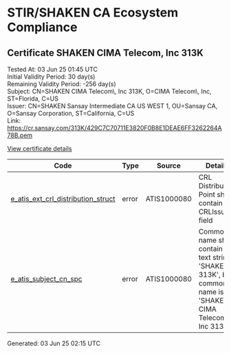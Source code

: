 # STIR/SHAKEN CA Ecosystem Compliance

## Certificate SHAKEN CIMA Telecom, Inc 313K

Tested At: 03 Jun 25 01:45 UTC\
Initial Validity Period: 30 day(s)\
Remaining Validity Period: -256 day(s)\
Subject: CN=SHAKEN CIMA Telecom\\, Inc 313K, O=CIMA Telecom\\, Inc, ST=Florida, C=US\
Issuer: CN=SHAKEN Sansay Intermediate CA US WEST 1, OU=Sansay CA, O=Sansay Corporation, ST=California, C=US\
Link: https://cr.sansay.com/313K/429C7C70711E3820F0B8E1DEAE6FF3262264A78B.pem

[View certificate details](https://x509.io/?cert=MIICxzCCAm2gAwIBAgIUQpx8cHEeOCDwuOHerm%2FzJiJkp4swCgYIKoZIzj0EAwIwgYUxCzAJBgNVBAYTAlVTMRMwEQYDVQQIDApDYWxpZm9ybmlhMRswGQYDVQQKDBJTYW5zYXkgQ29ycG9yYXRpb24xEjAQBgNVBAsMCVNhbnNheSBDQTEwMC4GA1UEAwwnU0hBS0VOIFNhbnNheSBJbnRlcm1lZGlhdGUgQ0EgVVMgV0VTVCAxMB4XDTI0MDgyMDA2MTkzM1oXDTI0MDkxOTA2MTkzM1owYzELMAkGA1UEBhMCVVMxEDAOBgNVBAgMB0Zsb3JpZGExGjAYBgNVBAoMEUNJTUEgVGVsZWNvbSwgSW5jMSYwJAYDVQQDDB1TSEFLRU4gQ0lNQSBUZWxlY29tLCBJbmMgMzEzSzBZMBMGByqGSM49AgEGCCqGSM49AwEHA0IABFmcWIlCBgPkAnk9Pe3lHPPJWz%2FUYri3JuFS7R6yEJOfv7pfdZam2gSKAj4oM3z5Ioh04bAcrdvO7S5mQ1QsYR6jgdswgdgwFgYIKwYBBQUHARoECjAIoAYWBDMxM0swFwYDVR0gBBAwDjAMBgpghkgBhv8JAQEEMB0GA1UdDgQWBBRtr%2FQM77fTyZx4t0EtbrcASrAb4jAfBgNVHSMEGDAWgBSs05P1Q0PMCr5FWBcTfZJ83MMBRjBHBgNVHR8EQDA%2BMDygOqA4hjZodHRwczovL2F1dGhlbnRpY2F0ZS1hcGkuaWNvbmVjdGl2LmNvbS9kb3dubG9hZC92MS9jcmwwDAYDVR0TAQH%2FBAIwADAOBgNVHQ8BAf8EBAMCB4AwCgYIKoZIzj0EAwIDSAAwRQIhAJ0eKmsW%2F1BcENVlsL1491Mh92H1pIFbqkQ0K8Vn7d08AiBl7s5Xtx2kz1p4OeIm0iLsWtK4V8Be1jhC9Tq0gdeUQQ%3D%3D)

| Code | Type | Source | Details |
|------|------|--------|---------|
| [e_atis_ext_crl_distribution_struct](../../ISSUES/e_atis_ext_crl_distribution_struct/README.md) | error | ATIS1000080 | CRL Distribution Point shall contain a CRLIssuer field |
| [e_atis_subject_cn_spc](../../ISSUES/e_atis_subject_cn_spc/README.md) | error | ATIS1000080 | Common name shall contain the text string 'SHAKEN 313K', but common name is 'SHAKEN CIMA Telecom, Inc 313K' |


Generated: 03 Jun 25 02:15 UTC